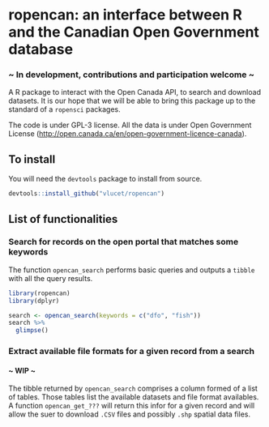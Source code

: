 # ropencan: an interface between R and the Canadian Open Government database

### ~ In development, contributions and participation welcome ~

A R package to interact with the Open Canada API, to search and download datasets. It is our hope that we will be able to bring this package up to the standard of a `ropensci` packages. 

The code is under GPL-3 license. 
All the data is under Open Government License (http://open.canada.ca/en/open-government-licence-canada). 

## To install

You will need the `devtools` package to install from source. 

```r
devtools::install_github("vlucet/ropencan")
```

## List of functionalities 

### Search for records on the open portal that matches some keywords 

The function `opencan_search` performs basic queries and outputs a `tibble` with all the query results. 

```r
library(ropencan)
library(dplyr)

search <- opencan_search(keywords = c("dfo", "fish"))
search %>%
  glimpse()
```

### Extract available file formats for a given record from a search 
#### ~ WIP ~

The tibble returned by `opencan_search` comprises a column formed of a list of tables. Those tables list the available datasets and file format availables. 
A function `opencan_get_???` will return this infor for a given record and will allow the suer to download `.CSV` files and possibly `.shp` spatial data files. 
